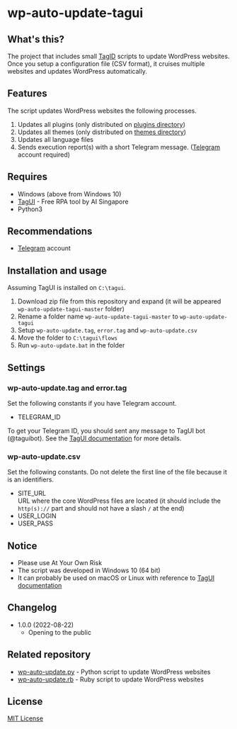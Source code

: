 # wp-auto-update-tagui

## What's this?

The project that includes small [TagID](https://github.com/aisingapore/TagUI) scripts to update WordPress websites.
Once you setup a configuration file (CSV format), it cruises multiple websites and updates WordPress automatically.

## Features

The script updates WordPress websites the following processes.

1. Updates all plugins (only distributed on [plugins directory](https://wordpress.org/plugins/))
1. Updates all themes (only distributed on [themes directory](https://wordpress.org/themes/))
1. Updates all language files
1. Sends execution report(s) with a short Telegram message. ([Telegram](https://telegram.org/) account required)

## Requires

-   Windows (above from Windows 10)
-   [TagUI](https://github.com/aisingapore/TagUI) - Free RPA tool by AI Singapore
-   Python3

## Recommendations

-   [Telegram](https://telegram.org/) account

## Installation and usage

Assuming TagUI is installed on `C:\tagui`.

1. Download zip file from this repository and expand (it will be appeared `wp-auto-update-tagui-master` folder)
1. Rename a folder name `wp-auto-update-tagui-master` to `wp-auto-update-tagui`
1. Setup `wp-auto-update.tag`, `error.tag` and `wp-auto-update.csv`
1. Move the folder to `C:\tagui\flows`
1. Run `wp-auto-update.bat` in the folder

## Settings

### wp-auto-update.tag and error.tag

Set the following constants if you have Telegram account.

-   TELEGRAM_ID

To get your Telegram ID, you should sent any message to TagUI bot (@taguibot). See the [TagUI documentation](https://tagui.readthedocs.io/en/latest/reference.html#telegram) for more details.

### wp-auto-update.csv

Set the following constants. Do not delete the first line of the file because it is an identifiers.

-   SITE_URL  
    URL where the core WordPress files are located (it should include the `http(s)://` part and should not have a slash `/` at the end)
-   USER_LOGIN
-   USER_PASS

## Notice

-   Please use At Your Own Risk
-   The script was developed in Windows 10 (64 bit)
-   It can probably be used on macOS or Linux with reference to [TagUI documentation](https://tagui.readthedocs.io/en/latest/advanced.html#handling-exceptions-and-errors)

## Changelog

-   1.0.0 (2022-08-22)
    -   Opening to the public

## Related repository

-   [wp-auto-update.py](https://github.com/tecking/wp-auto-update.py) - Python script to update WordPress websites
-   [wp-auto-update.rb](https://github.com/tecking/wp-auto-update.rb) - Ruby script to update WordPress websites

## License

[MIT License](https://opensource.org/licenses/mit-license.php)
